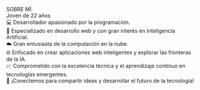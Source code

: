 SOBRE MÍ <br>
Joven de 22 años <br>
💻 Desarrollador apasionado por la programación. <br>
🚀 Especializado en desarrollo web y con gran interés en Inteligencia Artificial. <br>
☁️ Gran entusiasta de la computación en la nube. <br>
🌐 Enfocado en crear aplicaciones web inteligentes y explorar las fronteras de la IA. <br>
📈 Comprometido con la excelencia técnica y el aprendizaje continuo en tecnologías emergentes. <br>
🚀 ¡Conectemos para compartir ideas y desarrollar el futuro de la tecnología! <br>
